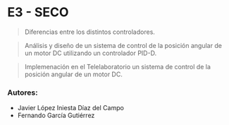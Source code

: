 # E3 - SECO
> Diferencias entre los distintos controladores.

> Análisis y diseño de un sistema de control de la posición angular de un motor DC utilizando un controlador PID-D.

> Implemenación en el Telelaboratorio un sistema de control de la posición
angular de un motor DC.


### Autores:
- Javier López Iniesta Díaz del Campo
- Fernando García Gutiérrez
